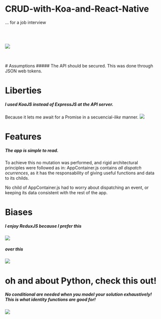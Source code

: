 # CRUD-with-Koa-and-React-Native
... for a job interview


<br/>
<br/>

![](https://i.imgur.com/0HXfxay.png)

<br/>
<br/>
# Assumptions
##### The API should be secured.
This was done through JSON web tokens.

# Liberties
##### I used KoaJS instead of ExpressJS at the API server.
Because it lets me await for a Promise in a secuencial-_like_ manner.
![](https://i.imgur.com/g8TZal2.png)

# Features
##### The app is simple to read.
To achieve this no mutation was performed, and rigid architectural principles were followed as in: AppContainer.js contains _all dispatch ocurrences_, as it has the responsability of giving useful functions and data to its childs.

No child of AppContainer.js had to worry about dispatching an event, or keeping its data consistent with the rest of the app.



# Biases
##### I enjoy ReduxJS because I prefer _this_
![](https://css-tricks.com/wp-content/uploads/2016/03/redux-article-3-02.svg)
##### over _this_
![](https://css-tricks.com/wp-content/uploads/2016/03/redux-article-3-01.svg)


# oh and about Python, check this out!
##### No conditional are needed when you model your solution exhaustively! This is what identity functions are good for!
![](https://i.imgur.com/SnV0Bly.png)
